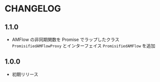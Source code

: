 # CHANGELOG

## 1.1.0
* AMFlow の非同期関数を Promise でラップしたクラス `PromisifiedAMFlowProxy` とインターフェイス `PromisifiedAMFlow` を追加

## 1.0.0
* 初期リリース
